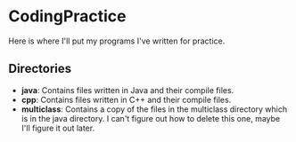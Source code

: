 # CodingPractice
Here is where I'll put my programs I've written for practice.
## Directories
* **java**: Contains files written in Java and their compile files.
* **cpp**: Contains files written in C++ and their compile files.
* **multiclass**: Contains a copy of the files in the multiclass directory which is in the java directory. I can't figure out how to delete this one, maybe I'll figure it out later.
